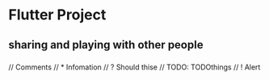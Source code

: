 # Flutter Project
## sharing and playing with other people
###
// Comments
// * Infomation
// ? Should thise
// TODO: TODOthings
// ! Alert
### 